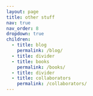 ```yaml
---
layout: page
title: other stuff
nav: true
nav_order: 8
dropdown: true
children:
  - title: blog
    permalink: /blog/
  - title: divider
  - title: books
    permalink: /books/
  - title: divider
  - title: collaborators
    permalink: /collaborators/
---
```

